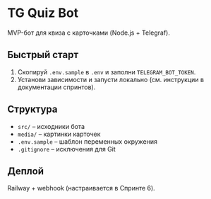 # TG Quiz Bot

MVP-бот для квиза с карточками (Node.js + Telegraf).

## Быстрый старт

1. Скопируй `.env.sample` в `.env` и заполни `TELEGRAM_BOT_TOKEN`.
2. Установи зависимости и запусти локально (см. инструкции в документации спринтов).

## Структура

- `src/` – исходники бота
- `media/` – картинки карточек
- `.env.sample` – шаблон переменных окружения
- `.gitignore` – исключения для Git

## Деплой

Railway + webhook (настраивается в Спринте 6).
